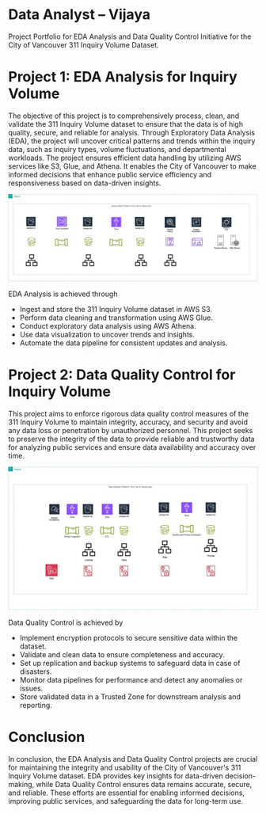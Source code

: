 # Data Analyst – Vijaya
Project Portfolio for EDA Analysis and Data Quality Control Initiative for the City of Vancouver 311 Inquiry Volume Dataset.
# Project 1: EDA Analysis for Inquiry Volume
The objective of this project is to comprehensively process, clean, and validate the 311 Inquiry Volume dataset to ensure that the data is of high quality, secure, and reliable for analysis. Through Exploratory Data Analysis (EDA), the project will uncover critical patterns and trends within the inquiry data, such as inquiry types, volume fluctuations, and departmental workloads. The project ensures efficient data handling by utilizing AWS services like S3, Glue, and Athena. It enables the City of Vancouver to make informed decisions that enhance public service efficiency and responsiveness based on data-driven insights.

![image](https://github.com/Vijaya397/Data-Analyst-Vijaya/blob/main/Project1_Draw.io.jpg?raw=true)

EDA Analysis is achieved through
-  Ingest and store the 311 Inquiry Volume dataset in AWS S3.
-  Perform data cleaning and transformation using AWS Glue.
-  Conduct exploratory data analysis using AWS Athena.
-  Use data visualization to uncover trends and insights.
-  Automate the data pipeline for consistent updates and analysis.

# Project 2: Data Quality Control for Inquiry Volume
This project aims to enforce rigorous data quality control measures of the 311 Inquiry Volume to maintain integrity, accuracy, and security and avoid any data loss or penetration by unauthorized personnel. This project seeks to preserve the integrity of the data to provide reliable and trustworthy data for analyzing public services and ensure data availability and accuracy over time.

![image](https://github.com/Vijaya397/Data-Analyst-Vijaya/blob/main/Project2_Draw.io.jpg?raw=true)

Data Quality Control is achieved by
- Implement encryption protocols to secure sensitive data within the dataset.
- Validate and clean data to ensure completeness and accuracy.
- Set up replication and backup systems to safeguard data in case of disasters.
- Monitor data pipelines for performance and detect any anomalies or issues.
- Store validated data in a Trusted Zone for downstream analysis and reporting.

# Conclusion
In conclusion, the EDA Analysis and Data Quality Control projects are crucial for maintaining the integrity and usability of the City of Vancouver's 311 Inquiry Volume dataset. EDA provides key insights for data-driven decision-making, while Data Quality Control ensures data remains accurate, secure, and reliable. These efforts are essential for enabling informed decisions, improving public services, and safeguarding the data for long-term use.


